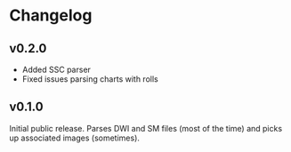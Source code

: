 # Changelog

## v0.2.0

- Added SSC parser
- Fixed issues parsing charts with rolls

## v0.1.0

Initial public release. Parses DWI and SM files (most of the time) and picks up associated images (sometimes).
